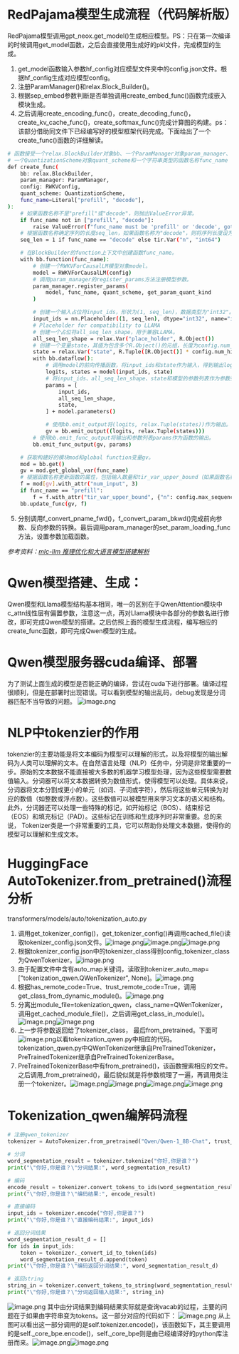 # RedPajama模型生成流程（代码解析版）
RedPajama模型调用gpt_neox.get_model()生成相应模型。PS：只在第一次编译的时候调用get_model函数，之后会直接使用生成好的pkl文件，完成模型的生成。

1. get_model函数输入参数hf_config对应模型文件夹中的config.json文件。根据hf_config生成对应模型config。
2. 注册ParamManager()和relax.Block_Builder()。
3. 根据sep_embed参数判断是否单独调用create_embed_func()函数完成嵌入模块生成。
4. 之后调用create_encoding_func()，create_decoding_func()，create_kv_cache_func()，create_softmax_func()完成计算图的构建。ps：该部分借助同文件下已经编写好的模型框架代码完成。下面给出了一个create_func()函数的详细解读。
```bash
# 函数接受一个relax.BlockBuilder对象bb、一个ParamManager对象param_manager、一个RWKVConfig对象config、
# 一个QuantizationScheme对象quant_scheme和一个字符串类型的函数名称func_name（默认为"prefill"或"decode"）
def create_func(
    bb: relax.BlockBuilder,
    param_manager: ParamManager,
    config: RWKVConfig,
    quant_scheme: QuantizationScheme,
    func_name=Literal["prefill", "decode"],
):
    # 如果函数名称不是"prefill"或"decode"，则抛出ValueError异常。
    if func_name not in ["prefill", "decode"]:
        raise ValueError(f"func_name must be 'prefill' or 'decode', got {func_name}")
    # 根据函数名称确定序列的长度seq_len，如果函数名称为"decode"，则将序列长度设为1，否则设为tir.Var("n", "int64")。
    seq_len = 1 if func_name == "decode" else tir.Var("n", "int64")

    # 在BlockBuilder的function上下文中创建函数func_name。
    with bb.function(func_name):
        # 创建一个RWKVForCausalLM模型对象model。
        model = RWKVForCausalLM(config)
        # 调用param_manager的register_params方法注册模型参数。
        param_manager.register_params(
            model, func_name, quant_scheme, get_param_quant_kind
        )

        # 创建一个输入占位符input_ids，形状为(1, seq_len)，数据类型为"int32"。
        input_ids = nn.Placeholder((1, seq_len), dtype="int32", name="input_ids")
        # Placeholder for compatibility to LLAMA
        # 创建一个占位符all_seq_len_shape，用于兼容LLAMA。
        all_seq_len_shape = relax.Var("place_holder", R.Object())
        # 创建一个变量state，其值为包含多个R.Object()的元组，长度为config.num_hidden_layers * 5。
        state = relax.Var("state", R.Tuple([R.Object()] * config.num_hidden_layers * 5))
        with bb.dataflow():
            # 调用model的前向传播函数，将input_ids和state作为输入，得到输出logits和状态列表states。
            logits, states = model(input_ids, state)
            # 将input_ids、all_seq_len_shape、state和模型的参数列表作为参数列表params。
            params = [
                input_ids,
                all_seq_len_shape,
                state,
            ] + model.parameters()

            # 使用bb.emit_output将(logits, relax.Tuple(states))作为输出。
            gv = bb.emit_output((logits, relax.Tuple(states)))
        # 使用bb.emit_func_output将输出和参数列表params作为函数的输出。
        bb.emit_func_output(gv, params)

    # 获取构建好的模块mod和global function变量gv。
    mod = bb.get()
    gv = mod.get_global_var(func_name)
    # 根据函数名称更新函数的属性，包括输入数量和tir_var_upper_bound（如果函数名称为"prefill"）。
    f = mod[gv].with_attr("num_input", 3)
    if func_name == "prefill":
        f = f.with_attr("tir_var_upper_bound", {"n": config.max_sequence_length})
    bb.update_func(gv, f)
```

5. 分别调用f_convert_pname_fwd()，f_convert_param_bkwd()完成前向参数、反向参数的转换。最后调用param_manager的set_param_loading_func方法，设置参数加载函数。

_参考资料：_[_mlc-llm 推理优化和大语言模型搭建解析_](https://zhuanlan.zhihu.com/p/658354795)
# Qwen模型搭建、生成：
Qwen模型和Llama模型结构基本相同，唯一的区别在于QwenAttention模块中c_attn线性层有偏置参数，注意这一点，再对Llama模块中各部分的参数名进行修改，即可完成Qwen模型的搭建。之后仿照上面的模型生成流程，编写相应的create_func函数，即可完成Qwen模型的生成。
# Qwen模型服务器cuda编译、部署
为了测试上面生成的模型是否能正确的编译，尝试在cuda下进行部署。编译过程很顺利，但是在部署时出现错误。可以看到模型的输出乱码，debug发现是分词器匹配不当导致的问题。
![image.png](https://cdn.nlark.com/yuque/0/2023/png/34282721/1702002988920-b8d8830a-21b4-47bf-a8d6-4de9824a7bdb.png#averageHue=%232d0923&clientId=u805301c8-668b-4&from=paste&height=310&id=ude9f28e1&originHeight=310&originWidth=1629&originalType=binary&ratio=1&rotation=0&showTitle=false&size=68601&status=done&style=none&taskId=u32b15365-5a9c-437a-80dd-9493cc2d107&title=&width=1629)
# NLP中**tokenzier的作用**
tokenzier的主要功能是将文本编码为模型可以理解的形式，以及将模型的输出解码为人类可以理解的文本。在自然语言处理（NLP）任务中，分词是非常重要的一步。原始的文本数据不能直接被大多数的机器学习模型处理，因为这些模型需要数值输入。分词器可以将文本数据转换为数值形式，使得模型可以处理。具体来说，分词器将文本分割成更小的单元（如词、子词或字符），然后将这些单元转换为对应的数值（如整数或浮点数）。这些数值可以被模型用来学习文本的语义和结构。此外，分词器还可以处理一些特殊的标记，如开始标记（BOS）、结束标记（EOS）和填充标记（PAD）。这些标记在训练和生成序列时非常重要。总的来说， Tokenizer类是一个非常重要的工具，它可以帮助你处理文本数据，使得你的模型可以理解和生成文本。
# HuggingFace AutoTokenizer.from_pretrained()流程分析
transformers/models/auto/tokenization_auto.py

1. 调用get_tokenizer_config()，get_tokenizer_config()再调用cached_file()读取tokenizer_config.json文件。![image.png](https://cdn.nlark.com/yuque/0/2023/png/34282721/1701845490053-e5045453-a504-4071-b0c7-8a5bae298cdb.png#averageHue=%2322211f&clientId=u61cbc424-6493-4&from=paste&height=43&id=ua06d71d5&originHeight=43&originWidth=943&originalType=binary&ratio=1&rotation=0&showTitle=false&size=16214&status=done&style=none&taskId=u66d7d1ce-c4fb-445c-a971-029955ae3d9&title=&width=943)![image.png](https://cdn.nlark.com/yuque/0/2023/png/34282721/1701845885719-f8473456-5b26-4888-8c6c-d8580c0ef28d.png#averageHue=%231f1f1e&clientId=u61cbc424-6493-4&from=paste&height=304&id=u2ce845fe&originHeight=304&originWidth=716&originalType=binary&ratio=1&rotation=0&showTitle=false&size=58225&status=done&style=none&taskId=u23938e63-8dd6-496f-8a46-b4a6a503e30&title=&width=716)![image.png](https://cdn.nlark.com/yuque/0/2023/png/34282721/1701845912623-2ad716ce-fdf2-49d1-b61d-ac24a13f4291.png#averageHue=%23fbfbfb&clientId=u61cbc424-6493-4&from=paste&height=187&id=uc9f44b38&originHeight=187&originWidth=400&originalType=binary&ratio=1&rotation=0&showTitle=false&size=9464&status=done&style=none&taskId=ufe983888-c8a6-47fe-a461-415a3c19607&title=&width=400)
2. 根据tokenizer_config.json中的tokenizer_class得到config_tokenizer_class为QwenTokenizer。![image.png](https://cdn.nlark.com/yuque/0/2023/png/34282721/1701846114791-dfe2be39-dfa6-4ede-9206-3eccda3b1cb0.png#averageHue=%23242220&clientId=u61cbc424-6493-4&from=paste&height=24&id=u34526e0b&originHeight=24&originWidth=801&originalType=binary&ratio=1&rotation=0&showTitle=false&size=8225&status=done&style=none&taskId=uf6b3a490-d6a0-461c-ae8c-16ad15f650a&title=&width=801)
3. 由于配置文件中含有auto_map关键词，读取到tokenizer_auto_map=["tokenization_qwen.QWenTokenizer", None]。![image.png](https://cdn.nlark.com/yuque/0/2023/png/34282721/1701846610466-0d9283ab-f844-40fd-98fd-d463b5113395.png#averageHue=%2322201f&clientId=u61cbc424-6493-4&from=paste&height=130&id=CijqI&originHeight=130&originWidth=918&originalType=binary&ratio=1&rotation=0&showTitle=false&size=34878&status=done&style=none&taskId=ub36de171-dbe4-489a-b502-8f47dc15a7d&title=&width=918)
4. 根据has_remote_code=True、trust_remote_code=True，调用get_class_from_dynamic_module()。![image.png](https://cdn.nlark.com/yuque/0/2023/png/34282721/1701846954268-b129c92c-e809-4912-8068-388d96854992.png#averageHue=%23201f1e&clientId=u61cbc424-6493-4&from=paste&height=321&id=ue707b463&originHeight=321&originWidth=1065&originalType=binary&ratio=1&rotation=0&showTitle=false&size=90273&status=done&style=none&taskId=u960f2d5e-69f1-4cfd-8b1f-552794b05f4&title=&width=1065)
5. 分离出module_file=tokenization_qwen，class_name=QWenTokenizer，调用get_cached_module_file()，之后调用get_class_in_module()。![image.png](https://cdn.nlark.com/yuque/0/2023/png/34282721/1701848782420-4d842e5d-08eb-4e5b-a944-d3bc8d8c47c1.png#averageHue=%231f1f1e&clientId=u61cbc424-6493-4&from=paste&height=382&id=u62452381&originHeight=382&originWidth=835&originalType=binary&ratio=1&rotation=0&showTitle=false&size=76934&status=done&style=none&taskId=u4e77409c-8506-4560-ae7f-ee235d61277&title=&width=835)![image.png](https://cdn.nlark.com/yuque/0/2023/png/34282721/1701849022105-b256b939-e1e4-4637-8258-05d0613807ae.png#averageHue=%2322201f&clientId=u61cbc424-6493-4&from=paste&height=293&id=u3e5d7e05&originHeight=293&originWidth=930&originalType=binary&ratio=1&rotation=0&showTitle=false&size=60373&status=done&style=none&taskId=ub4ae0209-06f2-4e9d-930e-c926b8f0272&title=&width=930)
6. 上一步将参数返回给了tokenizer_class， 最后from_pretrained。下面可![image.png](https://cdn.nlark.com/yuque/0/2023/png/34282721/1701849251788-42ac5cf3-3947-4c7d-bba3-8a8a68b9011a.png#averageHue=%232c1f1e&clientId=u61cbc424-6493-4&from=paste&height=205&id=ud142b6d5&originHeight=205&originWidth=1103&originalType=binary&ratio=1&rotation=0&showTitle=false&size=60250&status=done&style=none&taskId=u638019b6-3879-46b2-8cf8-23d2c39beda&title=&width=1103)以看tokenization_qwen.py中相应的代码。tokenization_qwen.py中QWenTokenizer继承自PreTrainedTokenizer，PreTrainedTokenizer继承自PreTrainedTokenizerBase。
7. PreTrainedTokenizerBase中有from_pretrained()，该函数搜索相应的文件。之后调用_from_pretrained()，最后貌似就是将参数梳理了一遍，再调用类注册一个tokenizer。![image.png](https://cdn.nlark.com/yuque/0/2023/png/34282721/1701850741269-c3aefffb-c9dc-420e-8115-10c0f3bd2214.png#averageHue=%23201f1e&clientId=u61cbc424-6493-4&from=paste&height=542&id=ufa43df37&originHeight=542&originWidth=932&originalType=binary&ratio=1&rotation=0&showTitle=false&size=120316&status=done&style=none&taskId=u5f6611d4-d413-4c18-ab19-cb4dfc50384&title=&width=932)![image.png](https://cdn.nlark.com/yuque/0/2023/png/34282721/1701850788196-fbf9198e-66e8-4b3b-bf12-6b09cef0b726.png#averageHue=%232e0a25&clientId=u61cbc424-6493-4&from=paste&height=58&id=u98e0aef7&originHeight=58&originWidth=732&originalType=binary&ratio=1&rotation=0&showTitle=false&size=15664&status=done&style=none&taskId=u57c29ce2-5f18-44fe-a163-383b375db54&title=&width=732)![image.png](https://cdn.nlark.com/yuque/0/2023/png/34282721/1701850997654-0f4552b1-de52-4742-9b29-65fd5c9e7864.png#averageHue=%23211f1e&clientId=u61cbc424-6493-4&from=paste&height=221&id=u85baa1fe&originHeight=221&originWidth=549&originalType=binary&ratio=1&rotation=0&showTitle=false&size=37508&status=done&style=none&taskId=udd07cf6f-64bc-4375-a210-a8af473b04f&title=&width=549)![image.png](https://cdn.nlark.com/yuque/0/2023/png/34282721/1701911513009-964cb1cc-c8dc-4b9f-a929-911244c3c759.png#averageHue=%2322201f&clientId=u61cbc424-6493-4&from=paste&height=280&id=uf1bfdd19&originHeight=280&originWidth=1081&originalType=binary&ratio=1&rotation=0&showTitle=false&size=63817&status=done&style=none&taskId=u44673ea3-9566-4918-b527-1e468dc857a&title=&width=1081)
# Tokenization_qwen编解码流程
```python
# 注册qwen_tokenizer
tokenizer = AutoTokenizer.from_pretrained("Qwen/Qwen-1_8B-Chat", trust_remote_code=True)

# 分词
word_segmentation_result = tokenizer.tokenize("你好,你是谁？")
print("\"你好,你是谁？\"分词结果:", word_segmentation_result)

# 编码
encode_result = tokenizer.convert_tokens_to_ids(word_segmentation_result)
print("\"你好,你是谁？\"编码结果:", encode_result)

# 直接编码
input_ids = tokenizer.encode("你好,你是谁？")
print("\"你好,你是谁？\"直接编码结果:", input_ids)

# 返回分词结果
word_segmentation_result_d = []
for ids in input_ids:
    token = tokenizer._convert_id_to_token(ids)
    word_segmentation_result_d.append(token)
print("\"你好,你是谁？\"编码返回分词结果:", word_segmentation_result_d)

# 返回string
string_in = tokenizer.convert_tokens_to_string(word_segmentation_result_d)
print("\"你好,你是谁？\"分词返回输入结果:", string_in)
```
![image.png](https://cdn.nlark.com/yuque/0/2023/png/34282721/1701960625771-5631f8f6-6b0e-45f3-9ceb-86a71dde95a8.png#averageHue=%23391830&clientId=u5c098190-7cf5-4&from=paste&height=72&id=u0185044b&originHeight=108&originWidth=1182&originalType=binary&ratio=1.5&rotation=0&showTitle=false&size=133746&status=done&style=none&taskId=u8c4ac171-6a05-4b49-9437-9f899f8c87f&title=&width=788)
其中由分词结果到编码结果实际就是查询vacab的过程，主要的问题在于如果由字符串变为tokens。这一部分对应的代码如下：
![image.png](https://cdn.nlark.com/yuque/0/2023/png/34282721/1701961165353-fe564154-f72f-42f4-95ed-32a2dcfaa0ed.png#averageHue=%2325201f&clientId=u5c098190-7cf5-4&from=paste&height=470&id=ua6911e19&originHeight=705&originWidth=868&originalType=binary&ratio=1.5&rotation=0&showTitle=false&size=265906&status=done&style=none&taskId=u4fe16ece-44e5-44b6-bfef-f02862d6895&title=&width=578.6666666666666)
从上图可以看出这一部分调用的是self.tokenizer.encode()，该函数如下，其主要调用的是self._core_bpe.encode()，self._core_bpe则是由已经编译好的python库注册而来。![image.png](https://cdn.nlark.com/yuque/0/2023/png/34282721/1701961338603-ccaca60c-ee9f-43a4-a6e3-a956f9f7633c.png#averageHue=%23232020&clientId=u5c098190-7cf5-4&from=paste&height=736&id=uf6fe87dd&originHeight=1104&originWidth=1162&originalType=binary&ratio=1.5&rotation=0&showTitle=false&size=624817&status=done&style=none&taskId=ueb5d0c5a-8970-4f93-934a-617b8654048&title=&width=774.6666666666666)![image.png](https://cdn.nlark.com/yuque/0/2023/png/34282721/1701961513917-580dab15-5828-4d66-9d6f-1d953924ae32.png#averageHue=%2337342a&clientId=u5c098190-7cf5-4&from=paste&height=18&id=ud73d4158&originHeight=27&originWidth=706&originalType=binary&ratio=1.5&rotation=0&showTitle=false&size=20221&status=done&style=none&taskId=uf4aab8f9-aa8f-4bac-842b-c1bb8b5e440&title=&width=470.6666666666667)

